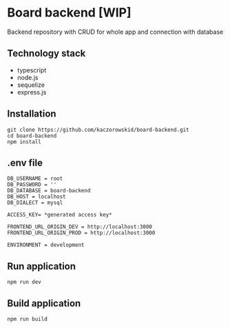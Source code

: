 # Board backend [WIP]

Backend repository with CRUD for whole app and connection with database

## Technology stack

- typescript
- node.js
- sequelize
- express.js

## Installation

```
git clone https://github.com/kaczorowskid/board-backend.git
cd board-backend
npm install
```

## .env file

```
DB_USERNAME = root
DB_PASSWORD = ''
DB_DATABASE = board-backend
DB_HOST = localhost
DB_DIALECT = mysql

ACCESS_KEY= *generated access key*

FRONTEND_URL_ORIGIN_DEV = http://localhost:3000
FRONTEND_URL_ORIGIN_PROD = http://localhost:3000

ENVIRONMENT = development
```

## Run application

```
npm run dev
```

## Build application

```
npm run build
```
